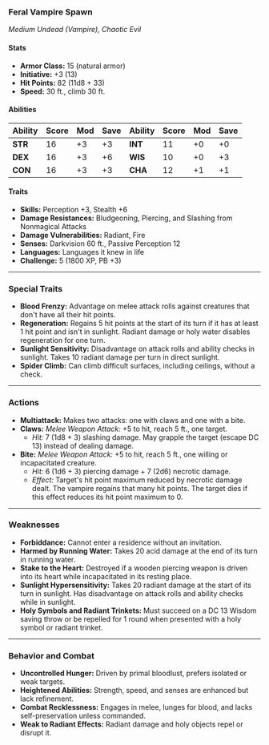### **Feral Vampire Spawn**

_Medium Undead (Vampire), Chaotic Evil_

#### **Stats**

- **Armor Class:** 15 (natural armor)
- **Initiative:** +3 (13)
- **Hit Points:** 82 (11d8 + 33)
- **Speed:** 30 ft., climb 30 ft.

#### **Abilities**

|**Ability**|**Score**|**Mod**|**Save**|**Ability**|**Score**|**Mod**|**Save**|
|---|---|---|---|---|---|---|---|
|**STR**|16|+3|+3|**INT**|11|+0|+0|
|**DEX**|16|+3|+6|**WIS**|10|+0|+3|
|**CON**|16|+3|+3|**CHA**|12|+1|+1|

#### **Traits**

- **Skills:** Perception +3, Stealth +6
- **Damage Resistances:** Bludgeoning, Piercing, and Slashing from Nonmagical Attacks
- **Damage Vulnerabilities:** Radiant, Fire
- **Senses:** Darkvision 60 ft., Passive Perception 12
- **Languages:** Languages it knew in life
- **Challenge:** 5 (1800 XP, PB +3)

---

### **Special Traits**

- **Blood Frenzy:** Advantage on melee attack rolls against creatures that don't have all their hit points.
- **Regeneration:** Regains 5 hit points at the start of its turn if it has at least 1 hit point and isn't in sunlight. Radiant damage or holy water disables regeneration for one turn.
- **Sunlight Sensitivity:** Disadvantage on attack rolls and ability checks in sunlight. Takes 10 radiant damage per turn in direct sunlight.
- **Spider Climb:** Can climb difficult surfaces, including ceilings, without a check.

---

### **Actions**

- **Multiattack:** Makes two attacks: one with claws and one with a bite.
- **Claws:** _Melee Weapon Attack:_ +5 to hit, reach 5 ft., one target.
    - _Hit:_ 7 (1d8 + 3) slashing damage. May grapple the target (escape DC 13) instead of dealing damage.
- **Bite:** _Melee Weapon Attack:_ +5 to hit, reach 5 ft., one willing or incapacitated creature.
    - _Hit:_ 6 (1d6 + 3) piercing damage + 7 (2d6) necrotic damage.
    - _Effect:_ Target's hit point maximum reduced by necrotic damage dealt. The vampire regains that many hit points. The target dies if this effect reduces its hit point maximum to 0.

---

### **Weaknesses**

- **Forbiddance:** Cannot enter a residence without an invitation.
- **Harmed by Running Water:** Takes 20 acid damage at the end of its turn in running water.
- **Stake to the Heart:** Destroyed if a wooden piercing weapon is driven into its heart while incapacitated in its resting place.
- **Sunlight Hypersensitivity:** Takes 20 radiant damage at the start of its turn in sunlight. Has disadvantage on attack rolls and ability checks while in sunlight.
- **Holy Symbols and Radiant Trinkets:** Must succeed on a DC 13 Wisdom saving throw or be repelled for 1 round when presented with a holy symbol or radiant trinket.

---

### **Behavior and Combat**

- **Uncontrolled Hunger:** Driven by primal bloodlust, prefers isolated or weak targets.
- **Heightened Abilities:** Strength, speed, and senses are enhanced but lack refinement.
- **Combat Recklessness:** Engages in melee, lunges for blood, and lacks self-preservation unless commanded.
- **Weak to Radiant Effects:** Radiant damage and holy objects repel or disrupt it.